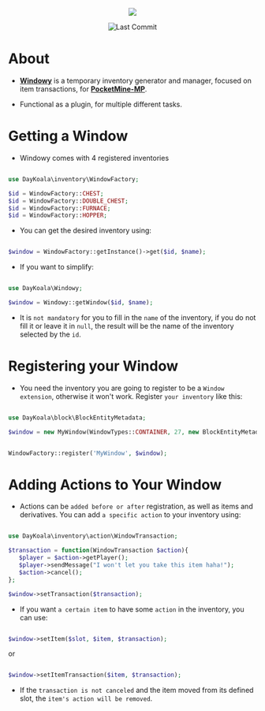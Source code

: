 <p align="center">
  <a href="https://github.com/DayKoala/Windowy/stargazers"><img src="https://i.ibb.co/pzyGrWx/Windowy-Gif.gif"></img></a><br>
</p>
<p align="center">
  <img alt= "Last Commit" src= "https://img.shields.io/github/last-commit/DayKoala/Windowy?color=green">
</p>

# About

- **[Windowy](https://github.com/DayKoala/Windowy)** is a temporary inventory generator and manager, focused on item transactions, for
**[PocketMine-MP](https://github.com/pmmp/PocketMine-MP)**.

- Functional as a plugin, for multiple different tasks.

# Getting a Window

- Windowy comes with 4 registered inventories

```php

use DayKoala\inventory\WindowFactory;

$id = WindowFactory::CHEST;
$id = WindowFactory::DOUBLE_CHEST;
$id = WindowFactory::FURNACE;
$id = WindowFactory::HOPPER;

```

- You can get the desired inventory using:

```php

$window = WindowFactory::getInstance()->get($id, $name);

```

- If you want to simplify:

```php

use DayKoala\Windowy;

$window = Windowy::getWindow($id, $name);

```

- It is ``not mandatory`` for you to fill in the ``name`` of the inventory, if you do not fill it or leave it in ``null``, the result will be the name of the inventory selected by the ``id``.

# Registering your Window

- You need the inventory you are going to register to be a ``Window extension``, otherwise it won't work. Register ``your inventory`` like this:
 
```php

use DayKoala\block\BlockEntityMetadata;

$window = new MyWindow(WindowTypes::CONTAINER, 27, new BlockEntityMetadata(Tile::class, BlockLegacyIds::Block));

```

```php

WindowFactory::register('MyWindow', $window);

```

# Adding Actions to Your Window

- Actions can be ``added before or after`` registration, as well as items and derivatives. You can add ``a specific action`` to your inventory using:

```php

use DayKoala\inventory\action\WindowTransaction;

$transaction = function(WindowTransaction $action){
   $player = $action->getPlayer();
   $player->sendMessage("I won't let you take this item haha!");
   $action->cancel();
};

$window->setTransaction($transaction);

```

- If you want ``a certain item`` to have some ``action`` in the inventory, you can use:

```php

$window->setItem($slot, $item, $transaction);

```

or

```php

$window->setItemTransaction($item, $transaction);

```

- If the ``transaction is not canceled`` and the item moved from its defined slot, the ``item's action will be removed``.

